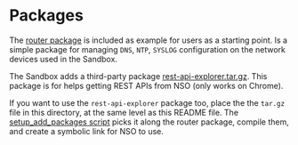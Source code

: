 # Packages

The [router package](packages/router) is included as example for users as a starting point. Is a simple package for managing `DNS`, `NTP`, `SYSLOG` configuration on the network devices used in the Sandbox.

The Sandbox adds a third-party package [rest-api-explorer.tar.gz](https://gitlab.com/nso-developer/rest-api-explorer/-/tree/master). This package is for helps getting REST APIs from NSO (only works on Chrome).

If you want to use the `rest-api-explorer` package too, place the the `tar.gz` file in this directory, at the same level as this README file. The [setup_add_packages script](../scripts/setup_add_packages.sh) picks it along the router package, compile them, and create a symbolic link for NSO to use.
